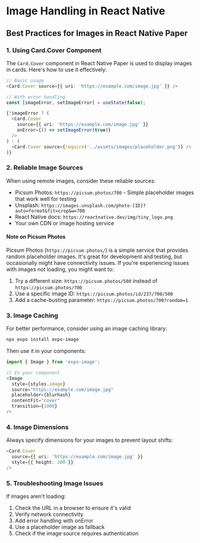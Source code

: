 # Image Handling in React Native

## Best Practices for Images in React Native Paper

### 1. Using Card.Cover Component

The `Card.Cover` component in React Native Paper is used to display images in cards. Here's how to use it effectively:

```typescript
// Basic usage
<Card.Cover source={{ uri: 'https://example.com/image.jpg' }} />

// With error handling
const [imageError, setImageError] = useState(false);

{!imageError ? (
  <Card.Cover 
    source={{ uri: 'https://example.com/image.jpg' }} 
    onError={() => setImageError(true)}
  />
) : (
  <Card.Cover source={require('../assets/images/placeholder.png')} />
)}
```

### 2. Reliable Image Sources

When using remote images, consider these reliable sources:

- Picsum Photos: `https://picsum.photos/700` - Simple placeholder images that work well for testing
- Unsplash: `https://images.unsplash.com/photo-[ID]?auto=format&fit=crop&w=700`
- React Native docs: `https://reactnative.dev/img/tiny_logo.png`
- Your own CDN or image hosting service

#### Note on Picsum Photos

Picsum Photos (`https://picsum.photos/`) is a simple service that provides random placeholder images. It's great for development and testing, but occasionally might have connectivity issues. If you're experiencing issues with images not loading, you might want to:

1. Try a different size: `https://picsum.photos/500` instead of `https://picsum.photos/700`
2. Use a specific image ID: `https://picsum.photos/id/237/700/500`
3. Add a cache-busting parameter: `https://picsum.photos/700?random=1`

### 3. Image Caching

For better performance, consider using an image caching library:

```bash
npx expo install expo-image
```

Then use it in your components:

```typescript
import { Image } from 'expo-image';

// In your component
<Image
  style={styles.image}
  source="https://example.com/image.jpg"
  placeholder={blurhash}
  contentFit="cover"
  transition={1000}
/>
```

### 4. Image Dimensions

Always specify dimensions for your images to prevent layout shifts:

```typescript
<Card.Cover 
  source={{ uri: 'https://example.com/image.jpg' }}
  style={{ height: 200 }}
/>
```

### 5. Troubleshooting Image Issues

If images aren't loading:

1. Check the URL in a browser to ensure it's valid
2. Verify network connectivity
3. Add error handling with onError
4. Use a placeholder image as fallback
5. Check if the image source requires authentication 